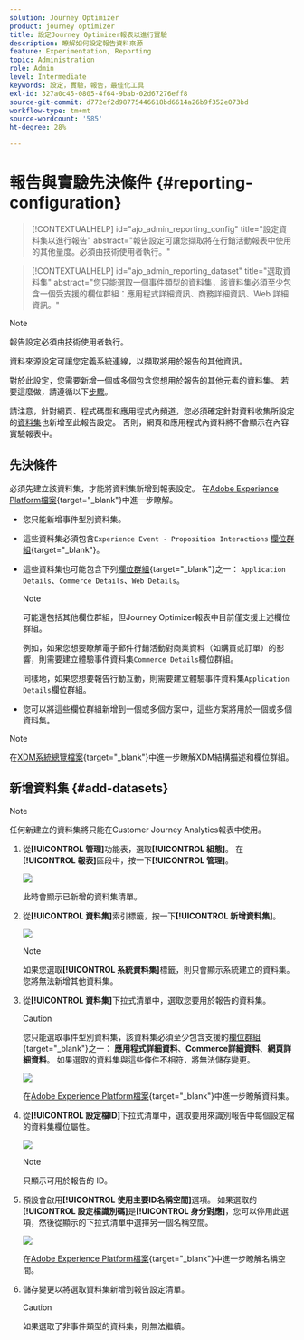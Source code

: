 ```yaml
---
solution: Journey Optimizer
product: journey optimizer
title: 設定Journey Optimizer報表以進行實驗
description: 瞭解如何設定報告資料來源
feature: Experimentation, Reporting
topic: Administration
role: Admin
level: Intermediate
keywords: 設定，實驗，報告，最佳化工具
exl-id: 327a0c45-0805-4f64-9bab-02d67276eff8
source-git-commit: d772ef2d98775446618bd6614a26b9f352e073bd
workflow-type: tm+mt
source-wordcount: '585'
ht-degree: 28%

---
```


# 報告與實驗先決條件 {#reporting-configuration}

>[!CONTEXTUALHELP]
>id="ajo_admin_reporting_config"
>title="設定資料集以進行報告"
>abstract="報告設定可讓您擷取將在行銷活動報表中使用的其他量度。必須由技術使用者執行。"

>[!CONTEXTUALHELP]
>id="ajo_admin_reporting_dataset"
>title="選取資料集"
>abstract="您只能選取一個事件類型的資料集，該資料集必須至少包含一個受支援的欄位群組：應用程式詳細資訊、商務詳細資訊、Web 詳細資訊。"

>[!NOTE]
>
>報告設定必須由技術使用者執行。

資料來源設定可讓您定義系統連線，以擷取將用於報告的其他資訊。

對於此設定，您需要新增一個或多個包含您想用於報告的其他元素的資料集。 若要這麼做，請遵循以下[步驟](#add-datasets)。

請注意，針對網頁、程式碼型和應用程式內頻道，您必須確定針對資料收集所設定的[資料集](../data/get-started-datasets.md)也新增至此報告設定。 否則，網頁和應用程式內資料將不會顯示在內容實驗報表中。

## 先決條件

必須先建立該資料集，才能將資料集新增到報表設定。 在[Adobe Experience Platform檔案](https://experienceleague.adobe.com/docs/experience-platform/catalog/datasets/user-guide.html#create){target="_blank"}中進一步瞭解。

* 您只能新增事件型別資料集。

* 這些資料集必須包含`Experience Event - Proposition Interactions` [欄位群組](https://experienceleague.adobe.com/docs/experience-platform/xdm/tutorials/create-schema-ui.html?lang=zh-Hant#field-group){target="_blank"}。

* 這些資料集也可能包含下列[欄位群組](https://experienceleague.adobe.com/docs/experience-platform/xdm/tutorials/create-schema-ui.html?lang=zh-Hant#field-group){target="_blank"}之一： `Application Details`、`Commerce Details`、`Web Details`。

  >[!NOTE]
  >
  >可能還包括其他欄位群組，但Journey Optimizer報表中目前僅支援上述欄位群組。

  例如，如果您想要瞭解電子郵件行銷活動對商業資料（如購買或訂單）的影響，則需要建立體驗事件資料集`Commerce Details`欄位群組。

  同樣地，如果您想要報告行動互動，則需要建立體驗事件資料集`Application Details`欄位群組。

  <!--The metrics corresponding to each field group are listed [here](#objective-list).-->

* 您可以將這些欄位群組新增到一個或多個方案中，這些方案將用於一個或多個資料集。

>[!NOTE]
>
>在[XDM系統總覽檔案](https://experienceleague.adobe.com/docs/experience-platform/xdm/home.html?lang=zh-Hant){target="_blank"}中進一步瞭解XDM結構描述和欄位群組。

<!--
## Objectives corresponding to each field group {#objective-list}

The table below shows which metrics will be added to the **[!UICONTROL Objectives]** tab of your campaign reports for each field group.

| Field group | Objectives |
|--- |--- |
| Commerce Details | Price Total<br>Payment Amount<br>(Unique) Checkouts<br>(Unique) Product List Adds<br>(Unique) Product List Opens<br>(Unique) Product List Removal<br>(Unique) Product List Views<br>(Unique) Product Views<br>(Unique) Purchases<br>(Unique) Save For Laters<br>Product Price Total<br>Product Quantity |
| Application Details | (Unique) App Launches<br>First App Launches<br>(Unique) App Installs<br>(Unique) App Upgrades |
| Web Details | (Unique) Page Views |
-->

## 新增資料集 {#add-datasets}

>[!NOTE]
>
>任何新建立的資料集將只能在Customer Journey Analytics報表中使用。

1. 從&#x200B;**[!UICONTROL 管理]**&#x200B;功能表，選取&#x200B;**[!UICONTROL 組態]**。 在&#x200B;**[!UICONTROL 報表]**&#x200B;區段中，按一下&#x200B;**[!UICONTROL 管理]**。

   ![](assets/reporting-config-menu.png)

   此時會顯示已新增的資料集清單。

1. 從&#x200B;**[!UICONTROL 資料集]**&#x200B;索引標籤，按一下&#x200B;**[!UICONTROL 新增資料集]**。

   ![](assets/reporting-config-add.png)

   >[!NOTE]
   >
   >如果您選取&#x200B;**[!UICONTROL 系統資料集]**&#x200B;標籤，則只會顯示系統建立的資料集。 您將無法新增其他資料集。

1. 從&#x200B;**[!UICONTROL 資料集]**&#x200B;下拉式清單中，選取您要用於報告的資料集。

   >[!CAUTION]
   >
   >您只能選取事件型別資料集，該資料集必須至少包含支援的[欄位群組](https://experienceleague.adobe.com/docs/experience-platform/xdm/tutorials/create-schema-ui.html?lang=zh-Hant#field-group){target="_blank"}之一： **應用程式詳細資料**、**Commerce詳細資料**、**網頁詳細資料**。 如果選取的資料集與這些條件不相符，將無法儲存變更。

   ![](assets/reporting-config-datasets.png)

   在[Adobe Experience Platform檔案](https://experienceleague.adobe.com/docs/experience-platform/catalog/datasets/overview.html?lang=zh-Hant){target="_blank"}中進一步瞭解資料集。

1. 從&#x200B;**[!UICONTROL 設定檔ID]**&#x200B;下拉式清單中，選取要用來識別報告中每個設定檔的資料集欄位屬性。

   ![](assets/reporting-config-profile-id.png)

   >[!NOTE]
   >
   >只顯示可用於報告的 ID。

1. 預設會啟用&#x200B;**[!UICONTROL 使用主要ID名稱空間]**&#x200B;選項。 如果選取的&#x200B;**[!UICONTROL 設定檔識別碼]**&#x200B;是&#x200B;**[!UICONTROL 身分對應]**，您可以停用此選項，然後從顯示的下拉式清單中選擇另一個名稱空間。

   ![](assets/reporting-config-namespace.png)

   在[Adobe Experience Platform檔案](https://experienceleague.adobe.com/docs/experience-platform/identity/namespaces.html?lang=zh-Hant){target="_blank"}中進一步瞭解名稱空間。

1. 儲存變更以將選取資料集新增到報告設定清單。

   >[!CAUTION]
   >
   >如果選取了非事件類型的資料集，則無法繼續。


<!--
When building your campaign reports, you can now see the metrics corresponding to the field groups used in the datasets you added. Go to the **[!UICONTROL Objectives]** tab and select the metrics of your choice to better fine-tune your reports. [Learn more](content-experiment.md#objectives-global)

![](assets/reporting-config-objectives.png)

>[!NOTE]
>
>If you add several datasets, all data from all datasets will be available for reporting.


## How-to video {#video}

Understand how to configure Experience Platform reporting data sources.

>[!VIDEO]()
-->
